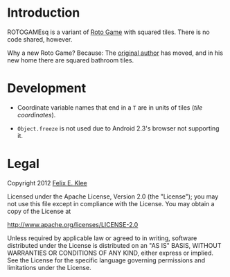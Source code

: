 Introduction
============

ROTOGAMEsq is a variant of [Roto Game][1] with squared tiles. There is no code
shared, however.

Why a new Roto Game? Because: The [original author][2] has moved, and in his
new home there are squared bathroom tiles.


Development
===========

  * Coordinate variable names that end in a `T` are in units of tiles (*tile
    coordinates*).
    
  * `Object.freeze` is not used due to Android 2.3's browser not supporting it.


Legal
=====

Copyright 2012 [Felix E. Klee][2]

Licensed under the Apache License, Version 2.0 (the "License"); you may not use
this file except in compliance with the License. You may obtain a copy of the
License at

<http://www.apache.org/licenses/LICENSE-2.0>

Unless required by applicable law or agreed to in writing, software distributed
under the License is distributed on an "AS IS" BASIS, WITHOUT WARRANTIES OR
CONDITIONS OF ANY KIND, either express or implied. See the License for the
specific language governing permissions and limitations under the License.


[1]: http://code.google.com/p/rotogame/
[2]: mailto:felix.klee@inka.de
